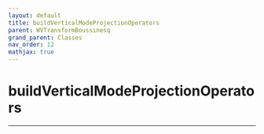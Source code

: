 ```yaml
---
layout: default
title: buildVerticalModeProjectionOperators
parent: WVTransformBoussinesq
grand_parent: Classes
nav_order: 12
mathjax: true
---
```


#  buildVerticalModeProjectionOperators




---

